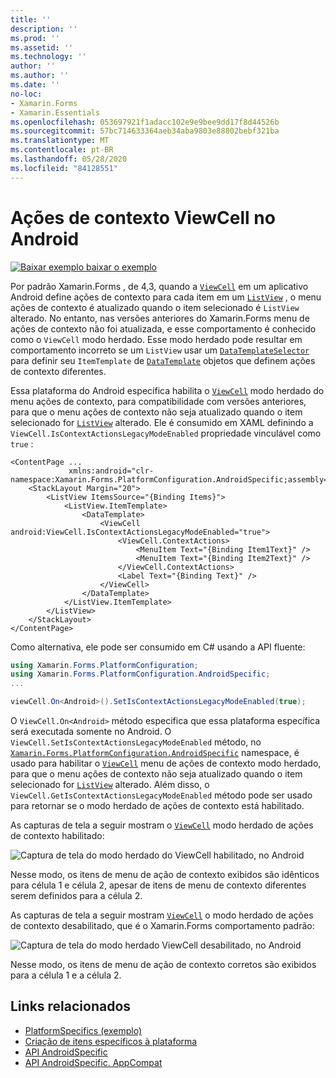 ```yaml
---
title: ''
description: ''
ms.prod: ''
ms.assetid: ''
ms.technology: ''
author: ''
ms.author: ''
ms.date: ''
no-loc:
- Xamarin.Forms
- Xamarin.Essentials
ms.openlocfilehash: 053697921f1adacc102e9e9bee9dd17f8d44526b
ms.sourcegitcommit: 57bc714633364aeb34aba9803e88802bebf321ba
ms.translationtype: MT
ms.contentlocale: pt-BR
ms.lasthandoff: 05/28/2020
ms.locfileid: "84128551"
---
```

# <a name="viewcell-context-actions-on-android"></a>Ações de contexto ViewCell no Android

[![Baixar exemplo ](~/media/shared/download.png) baixar o exemplo](https://docs.microsoft.com/samples/xamarin/xamarin-forms-samples/userinterface-platformspecifics)

Por padrão Xamarin.Forms , de 4,3, quando a [`ViewCell`](xref:Xamarin.Forms.ViewCell) em um aplicativo Android define ações de contexto para cada item em um [`ListView`](xref:Xamarin.Forms.ListView) , o menu ações de contexto é atualizado quando o item selecionado é `ListView` alterado. No entanto, nas versões anteriores do Xamarin.Forms menu de ações de contexto não foi atualizada, e esse comportamento é conhecido como o `ViewCell` modo herdado. Esse modo herdado pode resultar em comportamento incorreto se um `ListView` usar um [`DataTemplateSelector`](xref:Xamarin.Forms.DataTemplateSelector) para definir seu `ItemTemplate` de [`DataTemplate`](xref:Xamarin.Forms.DataTemplate) objetos que definem ações de contexto diferentes.

Essa plataforma do Android específica habilita o [`ViewCell`](xref:Xamarin.Forms.ViewCell) modo herdado do menu ações de contexto, para compatibilidade com versões anteriores, para que o menu ações de contexto não seja atualizado quando o item selecionado for [`ListView`](xref:Xamarin.Forms.ListView) alterado. Ele é consumido em XAML definindo a `ViewCell.IsContextActionsLegacyModeEnabled` propriedade vinculável como `true` :

```xaml
<ContentPage ...
             xmlns:android="clr-namespace:Xamarin.Forms.PlatformConfiguration.AndroidSpecific;assembly=Xamarin.Forms.Core">
    <StackLayout Margin="20">
        <ListView ItemsSource="{Binding Items}">
            <ListView.ItemTemplate>
                <DataTemplate>
                    <ViewCell android:ViewCell.IsContextActionsLegacyModeEnabled="true">
                        <ViewCell.ContextActions>
                            <MenuItem Text="{Binding Item1Text}" />
                            <MenuItem Text="{Binding Item2Text}" />
                        </ViewCell.ContextActions>
                        <Label Text="{Binding Text}" />
                    </ViewCell>
                </DataTemplate>
            </ListView.ItemTemplate>
        </ListView>
    </StackLayout>
</ContentPage>
```

Como alternativa, ele pode ser consumido em C# usando a API fluente:

```csharp
using Xamarin.Forms.PlatformConfiguration;
using Xamarin.Forms.PlatformConfiguration.AndroidSpecific;
...

viewCell.On<Android>().SetIsContextActionsLegacyModeEnabled(true);
```

O `ViewCell.On<Android>` método especifica que essa plataforma específica será executada somente no Android. O `ViewCell.SetIsContextActionsLegacyModeEnabled` método, no [`Xamarin.Forms.PlatformConfiguration.AndroidSpecific`](xref:Xamarin.Forms.PlatformConfiguration.AndroidSpecific) namespace, é usado para habilitar o [`ViewCell`](xref:Xamarin.Forms.ViewCell) menu de ações de contexto modo herdado, para que o menu ações de contexto não seja atualizado quando o item selecionado for [`ListView`](xref:Xamarin.Forms.ListView) alterado. Além disso, o `ViewCell.GetIsContextActionsLegacyModeEnabled` método pode ser usado para retornar se o modo herdado de ações de contexto está habilitado.

As capturas de tela a seguir mostram o [`ViewCell`](xref:Xamarin.Forms.ViewCell) modo herdado de ações de contexto habilitado:

![Captura de tela do modo herdado do ViewCell habilitado, no Android](viewcell-context-actions-images/legacy-mode-enabled.png "Modo herdado ViewCell habilitado")

Nesse modo, os itens de menu de ação de contexto exibidos são idênticos para célula 1 e célula 2, apesar de itens de menu de contexto diferentes serem definidos para a célula 2.

As capturas de tela a seguir mostram [`ViewCell`](xref:Xamarin.Forms.ViewCell) o modo herdado de ações de contexto desabilitado, que é o Xamarin.Forms comportamento padrão:

![Captura de tela do modo herdado ViewCell desabilitado, no Android](viewcell-context-actions-images/legacy-mode-disabled.png "Modo herdado ViewCell desabilitado")

Nesse modo, os itens de menu de ação de contexto corretos são exibidos para a célula 1 e a célula 2.

## <a name="related-links"></a>Links relacionados

- [PlatformSpecifics (exemplo)](https://docs.microsoft.com/samples/xamarin/xamarin-forms-samples/userinterface-platformspecifics)
- [Criação de itens específicos à plataforma](~/xamarin-forms/platform/platform-specifics/index.md#creating-platform-specifics)
- [API AndroidSpecific](xref:Xamarin.Forms.PlatformConfiguration.AndroidSpecific)
- [API AndroidSpecific. AppCompat](xref:Xamarin.Forms.PlatformConfiguration.AndroidSpecific.AppCompat)
